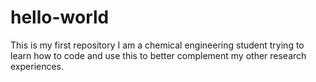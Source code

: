 # hello-world
This is my first repository 
I am a chemical engineering student trying to learn how to code and use this to better complement my other research experiences. 
